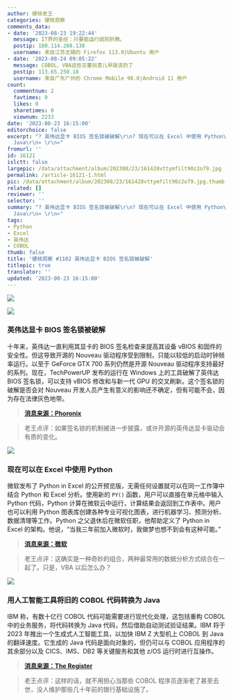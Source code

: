 ```yaml
---
author: 硬核老王
categories: 硬核观察
comments_data:
- date: '2023-08-23 19:22:44'
  message: IT界的圣经：只要能运行就别折腾。
  postip: 180.114.208.138
  username: 来自江苏无锡的 Firefox 113.0|Ubuntu 用户
- date: '2023-08-24 09:05:22'
  message: COBOL、VBA这些古董玩意儿早就该扔了
  postip: 113.65.250.18
  username: 来自广东广州的 Chrome Mobile 90.0|Android 11 用户
count:
  commentnum: 2
  favtimes: 0
  likes: 0
  sharetimes: 0
  viewnum: 2233
date: '2023-08-23 16:15:00'
editorchoice: false
excerpt: "? 英伟达显卡 BIOS 签名锁被破解\r\n? 现在可以在 Excel 中使用 Python\r\n? 用人工智能工具将旧的 COBOL 代码转换为
  Java\r\n» \r\n»"
fromurl: ''
id: 16121
islctt: false
largepic: /data/attachment/album/202308/23/161428vttymfilt90z2o79.jpg
permalink: /article-16121-1.html
pic: /data/attachment/album/202308/23/161428vttymfilt90z2o79.jpg.thumb.jpg
related: []
reviewer: ''
selector: ''
summary: "? 英伟达显卡 BIOS 签名锁被破解\r\n? 现在可以在 Excel 中使用 Python\r\n? 用人工智能工具将旧的 COBOL 代码转换为
  Java\r\n» \r\n»"
tags:
- Python
- Excel
- 英伟达
- COBOL
thumb: false
title: '硬核观察 #1102 英伟达显卡 BIOS 签名锁被破解'
titlepic: true
translator: ''
updated: '2023-08-23 16:15:00'
---
```


![](/data/attachment/album/202308/23/161428vttymfilt90z2o79.jpg)


![](/data/attachment/album/202308/23/161439bsxwfzekr1hcl1l2.jpg)


### 英伟达显卡 BIOS 签名锁被破解


十年来，英伟达一直利用其显卡的 BIOS 签名检查来提高其设备 vBIOS 和固件的安全性。但这导致开源的 Nouveau 驱动程序受到限制，只能以较低的启动时钟频率运行。以至于 GeForce GTX 700 系列仍然是开源 Nouveau 驱动程序支持最好的系列。现在，TechPowerUP 发布的运行在 Windows 上的工具破解了英伟达 BIOS 签名锁，可以支持 vBIOS 修改和与新一代 GPU 的交叉刷新。这个签名锁的破解是否会对 Nouveau 开发人员产生有意义的影响还不确定，但有可能不会，因为存在法律灰色地带。



> 
> **[消息来源：Phoronix](https://www.phoronix.com/news/NVIDIA-Lock-Broken)**
> 
> 
> 



> 
> 老王点评：如果签名锁的机制被进一步披露，或许开源的英伟达显卡驱动会有质的变化。
> 
> 
> 


![](/data/attachment/album/202308/23/161457cldsmyrrldtznmxg.jpg)


### 现在可以在 Excel 中使用 Python


微软发布了 Python in Excel 的公开预览版，无需任何设置就可以在同一工作簿中结合 Python 和 Excel 分析。使用新的 `PY()` 函数，用户可以直接在单元格中输入 Python 代码，Python 计算在微软云中运行，计算结果会返回到工作表中。用户也可以利用 Python 图表库创建各种专业可视化图表，进行机器学习、预测分析、数据清理等工作。Python 之父退休后在微软任职，他帮助定义了 Python in Excel 的架构。他说，“当我三年前加入微软时，我做梦也想不到会有这种可能。”



> 
> **[消息来源：微软](https://techcommunity.microsoft.com/t5/excel-blog/announcing-python-in-excel-combining-the-power-of-python-and-the/ba-p/3893439)**
> 
> 
> 



> 
> 老王点评：这确实是一种奇妙的组合，两种最常用的数据分析方式结合在一起了。只是，VBA 以后怎么办？
> 
> 
> 


![](/data/attachment/album/202308/23/161513ln2xx2bnllvnbcfb.jpg)


### 用人工智能工具将旧的 COBOL 代码转换为 Java


IBM 称，有数十亿行 COBOL 代码可能需要进行现代化处理，这包括重构 COBOL 中的业务服务，将代码转换为 Java 代码，然后借助自动测试验证结果。IBM 将于 2023 年推出一个生成式人工智能工具，以加快 IBM Z 大型机上 COBOL 到 Java 的翻译速度。它生成的 Java 代码是面向对象的，但仍可以与 COBOL 应用程序的其余部分以及 CICS、IMS、DB2 等关键服务和其他 z/OS 运行时进行互操作。



> 
> **[消息来源：The Register](https://www.theregister.com/2023/08/22/ibm_says_genai_can_convert/)**
> 
> 
> 



> 
> 老王点评：这样的话，就不用担心当那些 COBOL 程序员逐渐老了甚至去世，没人维护那些几十年前的银行基础设施了。
> 
> 
>